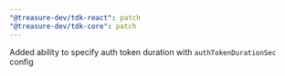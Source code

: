 ```yaml
---
"@treasure-dev/tdk-react": patch
"@treasure-dev/tdk-core": patch
---
```


Added ability to specify auth token duration with `authTokenDurationSec` config
